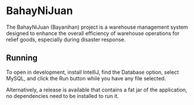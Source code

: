 # BahayNiJuan

The BahayNiJuan (Bayanihan) project is a warehouse management system designed to enhance the overall efficiency of warehouse operations for relief goods, especially during disaster response.

## Running

To open in development, install IntelliJ, find the Database option, select MySQL, and click the Run button while you have any file selected.

Alternatively, a release is available that contains a fat jar of the application, no dependencies need to be installed to run it.
